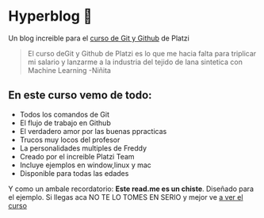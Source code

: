 # Hyperblog 💚
Un blog increible para el [curso de Git y Github](https://platzi.com/cursos/git-github/ "curso de Git y Github") de Platzi
>El curso deGit y Github de Platzi es lo que me hacia falta para triplicar mi salario y lanzarme a la industria del tejido de lana sintetica con Machine Learning
> -Niñita

## En este curso vemo de todo:
* Todos los comandos de Git
* El flujo de trabajo en Github
* El verdadero amor por las buenas ppracticas
* Trucos muy locos del profesor
* La personalidades multiples de Freddy
* Creado por el increible Platzi Team
* Incluye ejemplos en window,linux y mac
* Disponible para todas las edades

Y como un ambale recordatorio: **Este read.me es un chiste**. Diseñado para el ejemplo. Si llegas aca NO TE LO TOMES EN SERIO y mejor ve [a ver el curso](https://platzi.com/cursos/git-github/ "a ver el curso")
